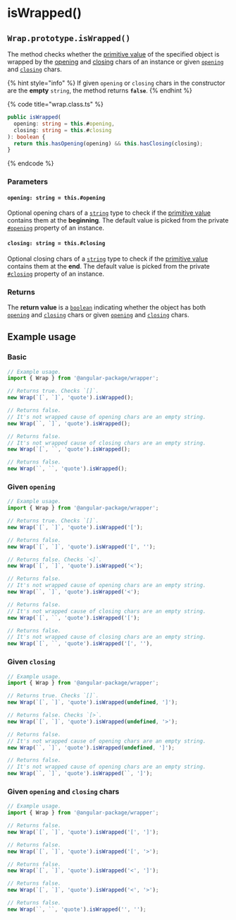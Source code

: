 # isWrapped()

## `Wrap.prototype.isWrapped()`

The method checks whether the [primitive value](valueof.md) of the specified object is wrapped by the [opening](../../accessors/instance/opening.md) and [closing](../../accessors/instance/closing.md) chars of an instance or given [`opening`](iswrapped.md#opening-string-this.-opening) and [`closing`](iswrapped.md#closing-string-this.-closing) chars.

{% hint style="info" %}
If given `opening` or `closing` chars in the constructor are the **empty** `string`, the method returns **`false`**.
{% endhint %}

{% code title="wrap.class.ts" %}
```typescript
public isWrapped(
  opening: string = this.#opening,
  closing: string = this.#closing
): boolean {
  return this.hasOpening(opening) && this.hasClosing(closing);
}
```
{% endcode %}

### Parameters

#### `opening: string = this.#opening`

Optional opening chars of a [`string`](https://developer.mozilla.org/en-US/docs/Web/JavaScript/Reference/Global\_Objects/String) type to check if the [primitive value](valueof.md) contains them at the **beginning**. The default value is picked from the private [`#opening`](../../properties/instance/opening.md) property of an instance.

#### `closing: string = this.#closing`

Optional closing chars of a [`string`](https://developer.mozilla.org/en-US/docs/Web/JavaScript/Reference/Global\_Objects/String) type to check if the [primitive value](valueof.md) contains them at the **end**. The default value is picked from the private [`#closing`](../../properties/instance/closing.md) property of an instance.

### Returns

The **return value** is a [`boolean`](https://developer.mozilla.org/en-US/docs/Web/JavaScript/Reference/Global\_Objects/Boolean) indicating whether the object has both [`opening`](../../accessors/instance/opening.md) and [`closing`](../../accessors/instance/closing.md) chars or given [`opening`](iswrapped.md#opening-string-this.-opening) and [`closing`](iswrapped.md#closing-string-this.-closing) chars.

## Example usage

### Basic

```typescript
// Example usage.
import { Wrap } from '@angular-package/wrapper';

// Returns true. Checks `[]`.
new Wrap(`[`, `]`, 'quote').isWrapped();

// Returns false.
// It's not wrapped cause of opening chars are an empty string.
new Wrap(``, `]`, 'quote').isWrapped();

// Returns false.
// It's not wrapped cause of closing chars are an empty string.
new Wrap(`[`, ``, 'quote').isWrapped();

// Returns false.
new Wrap(``, ``, 'quote').isWrapped();
```

### Given `opening`

```typescript
// Example usage.
import { Wrap } from '@angular-package/wrapper';

// Returns true. Checks `[]`.
new Wrap(`[`, `]`, 'quote').isWrapped('[');

// Returns false.
new Wrap(`[`, `]`, 'quote').isWrapped('[', '');

// Returns false. Checks `<]`.
new Wrap(`[`, `]`, 'quote').isWrapped('<');

// Returns false.
// It's not wrapped cause of opening chars are an empty string.
new Wrap(``, `]`, 'quote').isWrapped('<');

// Returns false.
// It's not wrapped cause of closing chars are an empty string.
new Wrap(`[`, ``, 'quote').isWrapped('[');

// Returns false.
// It's not wrapped cause of closing chars are an empty string.
new Wrap(`[`, ``, 'quote').isWrapped('[', ''),
```

### Given `closing`

```typescript
// Example usage.
import { Wrap } from '@angular-package/wrapper';

// Returns true. Checks `[]`.
new Wrap(`[`, `]`, 'quote').isWrapped(undefined, ']');

// Returns false. Checks `[>`.
new Wrap(`[`, `]`, 'quote').isWrapped(undefined, '>');

// Returns false.
// It's not wrapped cause of opening chars are an empty string.
new Wrap(``, `]`, 'quote').isWrapped(undefined, ']');

// Returns false.
// It's not wrapped cause of opening chars are an empty string.
new Wrap(``, `]`, 'quote').isWrapped(``, ']');
```

### Given `opening` and `closing` chars

```typescript
// Example usage.
import { Wrap } from '@angular-package/wrapper';

// Returns false.
new Wrap(`[`, `]`, 'quote').isWrapped('[', ']');

// Returns false.
new Wrap(`[`, `]`, 'quote').isWrapped('[', '>');

// Returns false.
new Wrap(`[`, `]`, 'quote').isWrapped('<', ']');

// Returns false.
new Wrap(`[`, `]`, 'quote').isWrapped('<', '>');

// Returns false.
new Wrap(``, ``, 'quote').isWrapped('', '');
```
